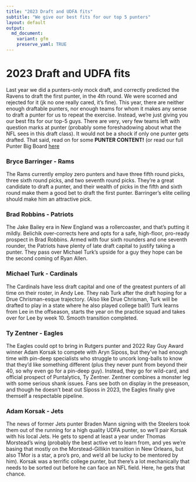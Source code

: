 ```yaml
---
title: "2023 Draft and UDFA fits"
subtitle: "We give our best fits for our top 5 punters"
layout: default
output:
  md_document:
    variant: gfm
    preserve_yaml: TRUE
---
```

# 2023 Draft and UDFA fits

Last year we did a punters-only mock draft, and correctly predicted the Ravens to draft the first punter, in the 4th round. We were scorned and rejected for it (jk no one really cared, it’s fine). This year, there are neither enough draftable punters, nor enough teams for whom it makes any sense to draft a punter for us to repeat the exercise. Instead, we’re just giving you our best fits for our top-5 guys. There are very, very few teams left with question marks at punter (probably some foreshadowing about what the NFL sees in this draft class). It would not be a shock if only one punter gets drafted. That said, read on for some **PUNTER CONTENT!** (or read our full Punter Big Board [here](/draft_central/2023draftboard.html)

### Bryce Barringer - Rams

The Rams currently employ zero punters and have three fifth round picks, three sixth round picks, and two seventh round picks. They’re a great candidate to draft a punter, and their wealth of picks in the fifth and sixth round make them a good bet to draft the first punter. Barringer’s elite ceiling should make him an attractive pick.

### Brad Robbins - Patriots

The Jake Bailey era in New England was a rollercoaster, and that’s putting it mildly. Belichik over-corrects here and opts for a safe, high-floor, pro-ready prospect in Brad Robbins. Armed with four sixth rounders and one seventh rounder, the Patriots have plenty of late draft capital to justify taking a punter. They pass over Michael Turk’s upside for a guy they hope can be the second coming of Ryan Allen.

### Michael Turk - Cardinals

The Cardinals have less draft capital and one of the greatest punters of all time on their roster, in Andy Lee. They nab Turk after the draft hoping for a Drue Chrisman-esque trajectory. (Also like Drue Chrisman, Turk will be drafted to play in a state where he also played college ball!) Turk learns from Lee in the offseason, starts the year on the practice squad and takes over for Lee by week 10. Smooth transition completed.

### Ty Zentner - Eagles

The Eagles could opt to bring in Rutgers punter and 2022 Ray Guy Award winner Adam Korsak to compete with Aryn Siposs, but they’ve had enough time with pin-deep specialists who struggle to uncork long-balls to know that they’d like something different (plus they never punt from beyond their 40, so why even go for a pin-deep guy). Instead, they go for wild-card, and official prospect of Puntalytics, Ty Zentner. Zentner combines a monster leg with some serious shank issues. Fans see both on display in the preseason, and though he doesn’t beat out Siposs in 2023, the Eagles finally give themself a respectable pipeline.

### Adam Korsak - Jets

The news of former Jets punter Braden Mann signing with the Steelers took them out of the running for a high quality UDFA punter, so we’ll pair Korsak with his local Jets. He gets to spend at least a year under Thomas Morstead’s wing (probably the best active vet to learn from, and yes we’re basing that mostly on the Morstead-Gillikin transition in New Orleans, but also TMor is a star, a pro’s pro, and we’d all be lucky to be mentored by him). Korsak was a terrific college punter, but there’s a lot mechanically that needs to be sorted out before he can face an NFL field. Here, he gets that chance.


